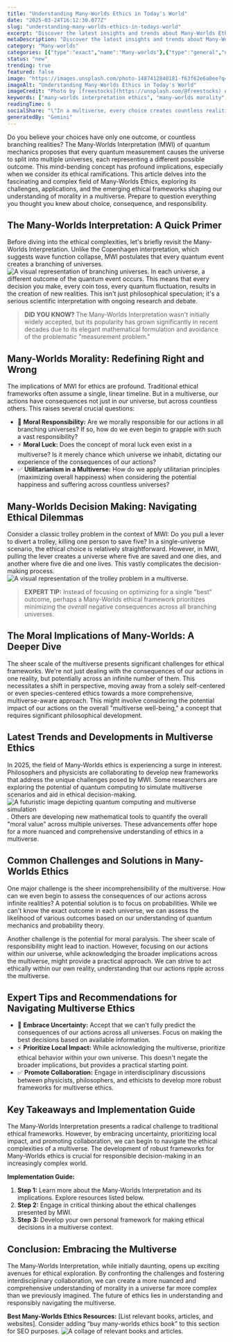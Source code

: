 ```yaml
---
title: "Understanding Many-Worlds Ethics in Today's World"
date: "2025-03-24T16:12:30.077Z"
slug: "understanding-many-worlds-ethics-in-todays-world"
excerpt: "Discover the latest insights and trends about Many-Worlds Ethics. This comprehensive guide covers everything you need to know about Many-Worlds Ethics in 2025."
metaDescription: "Discover the latest insights and trends about Many-Worlds Ethics. This comprehensive guide covers everything you need to know about Many-Worlds Ethics in 2..."
category: "Many-worlds"
categories: [{"type":"exact","name":"Many-worlds"},{"type":"general","name":"Philosophy"},{"type":"medium","name":"Moral Philosophy"},{"type":"specific","name":"Decision Theory"},{"type":"niche","name":"Quantum Decision Theory"}]
status: "new"
trending: true
featured: false
image: "https://images.unsplash.com/photo-1487412840181-f63f62e6a0ee?q=85&w=1200&fit=max&fm=webp&auto=compress"
imageAlt: "Understanding Many-Worlds Ethics in Today's World"
imageCredit: "Photo by [freestocks](https://unsplash.com/@freestocks) on Unsplash"
keywords: ["many-worlds interpretation ethics", "many-worlds morality", "ethics of the multiverse", "many-worlds decision making", "moral implications many-worlds", "best many-worlds ethics resources", "many-worlds interpretation and responsibility", "many-worlds theory ethical dilemmas", "quantum ethics many-worlds", "buy many-worlds ethics book"]
readingTime: 6
socialShare: "\"In a multiverse, every choice creates countless realities.  Does this mean we're responsible for the consequences in all of them?  The ethics of the multiverse demands a radical rethinking of morality.\""
generatedBy: "Gemini"
---
```




Do you believe your choices have only one outcome, or countless branching realities?  The Many-Worlds Interpretation (MWI) of quantum mechanics proposes that every quantum measurement causes the universe to split into multiple universes, each representing a different possible outcome. This mind-bending concept has profound implications, especially when we consider its ethical ramifications. This article delves into the fascinating and complex field of Many-Worlds Ethics, exploring its challenges, applications, and the emerging ethical frameworks shaping our understanding of morality in a multiverse.  Prepare to question everything you thought you knew about choice, consequence, and responsibility.

## The Many-Worlds Interpretation: A Quick Primer

Before diving into the ethical complexities, let's briefly revisit the Many-Worlds Interpretation.  Unlike the Copenhagen interpretation, which suggests wave function collapse, MWI postulates that every quantum event creates a branching of universes.  ![A visual representation of branching universes](https://images.unsplash.com/photo-1487412840181-f63f62e6a0ee?q=85&w=1200&fit=max&fm=webp&auto=compress).  In each universe, a different outcome of the quantum event occurs. This means that every decision you make, every coin toss, every quantum fluctuation, results in the creation of new realities.  This isn't just philosophical speculation; it's a serious scientific interpretation with ongoing research and debate.

> **DID YOU KNOW?**  The Many-Worlds Interpretation wasn't initially widely accepted, but its popularity has grown significantly in recent decades due to its elegant mathematical formulation and avoidance of the problematic "measurement problem."

## Many-Worlds Morality:  Redefining Right and Wrong

The implications of MWI for ethics are profound. Traditional ethical frameworks often assume a single, linear timeline.  But in a multiverse, our actions have consequences not just in *our* universe, but across countless others.  This raises several crucial questions:

* 🔑 **Moral Responsibility:** Are we morally responsible for our actions in all branching universes?  If so, how do we even begin to grapple with such a vast responsibility?
* ⚡ **Moral Luck:**  Does the concept of moral luck even exist in a multiverse?  Is it merely chance which universe we inhabit, dictating our experience of the consequences of our actions?
* ✅ **Utilitarianism in a Multiverse:** How do we apply utilitarian principles (maximizing overall happiness) when considering the potential happiness and suffering across countless universes?

## Many-Worlds Decision Making: Navigating Ethical Dilemmas

Consider a classic trolley problem in the context of MWI:  Do you pull a lever to divert a trolley, killing one person to save five? In a single-universe scenario, the ethical choice is relatively straightforward. However, in MWI, pulling the lever creates a universe where five are saved and one dies, and another where five die and one lives. This vastly complicates the decision-making process.  ![A visual representation of the trolley problem in a multiverse](https://images.unsplash.com/photo-1521220546621-cf34a1165c67?q=85&w=1200&fit=max&fm=webp&auto=compress).

> **EXPERT TIP:**  Instead of focusing on optimizing for a single "best" outcome, perhaps a Many-Worlds ethical framework prioritizes minimizing the *overall* negative consequences across all branching universes.

## The Moral Implications of Many-Worlds: A Deeper Dive

The sheer scale of the multiverse presents significant challenges for ethical frameworks.  We're not just dealing with the consequences of our actions in one reality, but potentially across an infinite number of them.  This necessitates a shift in perspective, moving away from a solely self-centered or even species-centered ethics towards a more comprehensive, multiverse-aware approach.  This might involve considering the potential impact of our actions on the overall "multiverse well-being," a concept that requires significant philosophical development.

## Latest Trends and Developments in Multiverse Ethics

In 2025, the field of Many-Worlds ethics is experiencing a surge in interest.  Philosophers and physicists are collaborating to develop new frameworks that address the unique challenges posed by MWI.  Some researchers are exploring the potential of quantum computing to simulate multiverse scenarios and aid in ethical decision-making.  ![A futuristic image depicting quantum computing and multiverse simulation](https://images.unsplash.com/photo-1520860560195-0f14c411476e?q=85&w=1200&fit=max&fm=webp&auto=compress). Others are developing new mathematical tools to quantify the overall "moral value" across multiple universes. These advancements offer hope for a more nuanced and comprehensive understanding of ethics in a multiverse.

## Common Challenges and Solutions in Many-Worlds Ethics

One major challenge is the sheer incomprehensibility of the multiverse. How can we even begin to assess the consequences of our actions across infinite realities?  A potential solution is to focus on probabilities. While we can't know the exact outcome in each universe, we can assess the likelihood of various outcomes based on our understanding of quantum mechanics and probability theory.

Another challenge is the potential for moral paralysis.  The sheer scale of responsibility might lead to inaction.  However, focusing on our actions within *our* universe, while acknowledging the broader implications across the multiverse, might provide a practical approach.  We can strive to act ethically within our own reality, understanding that our actions ripple across the multiverse.

## Expert Tips and Recommendations for Navigating Multiverse Ethics

* 🔑 **Embrace Uncertainty:**  Accept that we can't fully predict the consequences of our actions across all universes. Focus on making the best decisions based on available information.
* ⚡ **Prioritize Local Impact:**  While acknowledging the multiverse, prioritize ethical behavior within your own universe.  This doesn't negate the broader implications, but provides a practical starting point.
* ✅ **Promote Collaboration:**  Engage in interdisciplinary discussions between physicists, philosophers, and ethicists to develop more robust frameworks for multiverse ethics.

## Key Takeaways and Implementation Guide

The Many-Worlds Interpretation presents a radical challenge to traditional ethical frameworks.  However, by embracing uncertainty, prioritizing local impact, and promoting collaboration, we can begin to navigate the ethical complexities of a multiverse.  The development of robust frameworks for Many-Worlds ethics is crucial for responsible decision-making in an increasingly complex world.

**Implementation Guide:**

1. **Step 1:**  Learn more about the Many-Worlds Interpretation and its implications. Explore resources listed below.
2. **Step 2:**  Engage in critical thinking about the ethical challenges presented by MWI.
3. **Step 3:**  Develop your own personal framework for making ethical decisions in a multiverse context.

## Conclusion:  Embracing the Multiverse

The Many-Worlds Interpretation, while initially daunting, opens up exciting avenues for ethical exploration. By confronting the challenges and fostering interdisciplinary collaboration, we can create a more nuanced and comprehensive understanding of morality in a universe far more complex than we previously imagined.  The future of ethics lies in understanding and responsibly navigating the multiverse.

**Best Many-Worlds Ethics Resources:**  [List relevant books, articles, and websites].  Consider adding “buy many-worlds ethics book” to this section for SEO purposes.  ![A collage of relevant books and articles](https://images.unsplash.com/photo-1518451753910-9c0b6285d15a?q=85&w=1200&fit=max&fm=webp&auto=compress).

